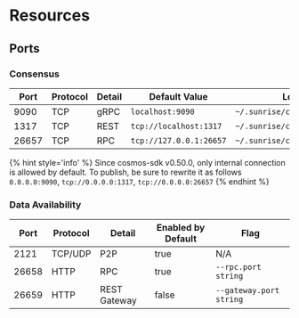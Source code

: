 # Resources

## Ports

### Consensus

| Port  | Protocol | Detail | Default Value           | Location                        |
| ----- | -------- | ------ | ----------------------- | ------------------------------- |
| 9090  | TCP      | gRPC   | `localhost:9090`        | `~/.sunrise/config/app.toml`    |
| 1317  | TCP      | REST   | `tcp://localhost:1317`  | `~/.sunrise/config/app.toml`    |
| 26657 | TCP      | RPC    | `tcp://127.0.0.1:26657` | `~/.sunrise/config/config.toml` |

{% hint style='info' %}
Since cosmos-sdk v0.50.0, only internal connection is allowed by default.
To publish, be sure to rewrite it as follows
`0.0.0.0:9090`, `tcp://0.0.0.0:1317`, `tcp://0.0.0.0:26657`
{% endhint %}

### Data Availability

| Port  | Protocol | Detail       | Enabled by Default | Flag                    |
| ----- | -------- | ------------ | ------------------ | ----------------------- |
| 2121  | TCP/UDP  | P2P          | true               | N/A                     |
| 26658 | HTTP     | RPC          | true               | `--rpc.port string`     |
| 26659 | HTTP     | REST Gateway | false              | `--gateway.port string` |
